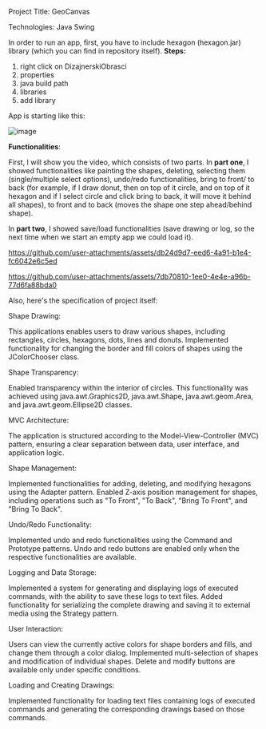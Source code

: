 Project Title: GeoCanvas

Technologies: Java Swing

In order to run an app, first, you have to include hexagon (hexagon.jar) library (which you can find in repository itself).
**Steps:**
1. right click on DizajnerskiObrasci
2. properties
3. java build path
4. libraries
5. add library

App is starting like this:

![image](https://github.com/user-attachments/assets/1b8f00a0-7938-4d1c-bdba-a5ff6bd30733)



**Functionalities**:

First, I will show you the video, which consists of two parts. In **part one**, I showed functionalities like painting the shapes, deleting, selecting them (single/multiple select options),
undo/redo functionalities, bring to front/ to back (for example, if I draw donut, then on top of it circle, and on top of it hexagon and if I select circle and click bring to back, it will move it behind all shapes), to front and to back (moves the shape one step ahead/behind shape).

In **part two**, I showed save/load functionalities (save drawing or log, so the next time when we start an empty app we could load it).



https://github.com/user-attachments/assets/db24d9d7-eed6-4a91-b1e4-fc6042e6c5ed


https://github.com/user-attachments/assets/7db70810-1ee0-4e4e-a96b-77d6fa88bda0



Also, here's the specification of project itself:

Shape Drawing:

This applications enables users to draw various shapes, including rectangles, circles, hexagons, dots, lines and donuts. Implemented functionality for changing the border and fill colors of shapes using the JColorChooser class.

Shape Transparency:

Enabled transparency within the interior of circles. This functionality was achieved using java.awt.Graphics2D, java.awt.Shape, java.awt.geom.Area, and java.awt.geom.Ellipse2D classes.

MVC Architecture:

The application is structured according to the Model-View-Controller (MVC) pattern, ensuring a clear separation between data, user interface, and application logic.

Shape Management:

Implemented functionalities for adding, deleting, and modifying hexagons using the Adapter pattern. Enabled Z-axis position management for shapes, including operations such as "To Front", "To Back", "Bring To Front", and "Bring To Back".

Undo/Redo Functionality:

Implemented undo and redo functionalities using the Command and Prototype patterns. Undo and redo buttons are enabled only when the respective functionalities are available.

Logging and Data Storage:

Implemented a system for generating and displaying logs of executed commands, with the ability to save these logs to text files. Added functionality for serializing the complete drawing and saving it to external media using the Strategy pattern.

User Interaction:

Users can view the currently active colors for shape borders and fills, and change them through a color dialog. Implemented multi-selection of shapes and modification of individual shapes. Delete and modify buttons are available only under specific conditions.

Loading and Creating Drawings:

Implemented functionality for loading text files containing logs of executed commands and generating the corresponding drawings based on those commands.
